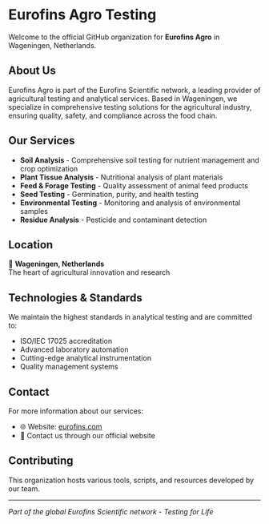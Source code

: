 # Eurofins Agro Testing

Welcome to the official GitHub organization for **Eurofins Agro** in Wageningen, Netherlands.

## About Us

Eurofins Agro is part of the Eurofins Scientific network, a leading provider of agricultural testing and analytical services. Based in Wageningen, we specialize in comprehensive testing solutions for the agricultural industry, ensuring quality, safety, and compliance across the food chain.

## Our Services

- **Soil Analysis** - Comprehensive soil testing for nutrient management and crop optimization
- **Plant Tissue Analysis** - Nutritional analysis of plant materials
- **Feed & Forage Testing** - Quality assessment of animal feed products
- **Seed Testing** - Germination, purity, and health testing
- **Environmental Testing** - Monitoring and analysis of environmental samples
- **Residue Analysis** - Pesticide and contaminant detection

## Location

📍 **Wageningen, Netherlands**  
The heart of agricultural innovation and research

## Technologies & Standards

We maintain the highest standards in analytical testing and are committed to:
- ISO/IEC 17025 accreditation
- Advanced laboratory automation
- Cutting-edge analytical instrumentation
- Quality management systems

## Contact

For more information about our services:
- 🌐 Website: [eurofins.com](https://www.eurofins.com)
- 📧 Contact us through our official website

## Contributing

This organization hosts various tools, scripts, and resources developed by our team.

---

*Part of the global Eurofins Scientific network - Testing for Life*
